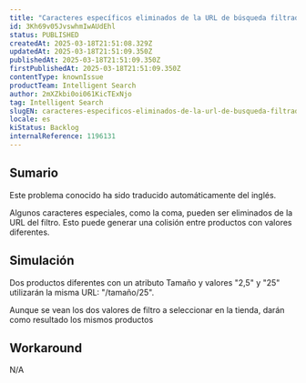 ```yaml
---
title: "Caracteres específicos eliminados de la URL de búsqueda filtrada"
id: 3Kh69v05JvswhmIwAUdEhl
status: PUBLISHED
createdAt: 2025-03-18T21:51:08.329Z
updatedAt: 2025-03-18T21:51:09.350Z
publishedAt: 2025-03-18T21:51:09.350Z
firstPublishedAt: 2025-03-18T21:51:09.350Z
contentType: knownIssue
productTeam: Intelligent Search
author: 2mXZkbi0oi061KicTExNjo
tag: Intelligent Search
slugEN: caracteres-especificos-eliminados-de-la-url-de-busqueda-filtrada
locale: es
kiStatus: Backlog
internalReference: 1196131
---
```


## Sumario

<div class="alert alert-info">
  <p>Este problema conocido ha sido traducido automáticamente del inglés.</p>
</div>


Algunos caracteres especiales, como la coma, pueden ser eliminados de la URL del filtro. Esto puede generar una colisión entre productos con valores diferentes.


##

## Simulación



Dos productos diferentes con un atributo Tamaño y valores "2,5" y "25" utilizarán la misma URL: "/tamaño/25".

Aunque se vean los dos valores de filtro a seleccionar en la tienda, darán como resultado los mismos productos



## Workaround


N/A




